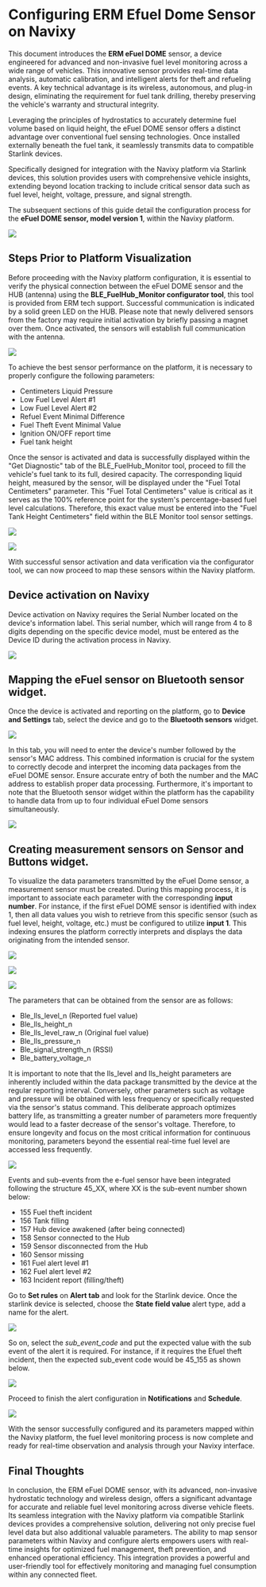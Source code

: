 # Configuring ERM Efuel Dome Sensor on Navixy

This document introduces the **ERM eFuel DOME** sensor, a device engineered for advanced and non-invasive fuel level monitoring across a wide range of vehicles. This innovative sensor provides real-time data analysis, automatic calibration, and intelligent alerts for theft and refueling events. A key technical advantage is its wireless, autonomous, and plug-in design, eliminating the requirement for fuel tank drilling, thereby preserving the vehicle's warranty and structural integrity.

Leveraging the principles of hydrostatics to accurately determine fuel volume based on liquid height, the eFuel DOME sensor offers a distinct advantage over conventional fuel sensing technologies. Once installed externally beneath the fuel tank, it seamlessly transmits data to compatible Starlink devices.

Specifically designed for integration with the Navixy platform via Starlink devices, this solution provides users with comprehensive vehicle insights, extending beyond location tracking to include critical sensor data such as fuel level, height, voltage, pressure, and signal strength.

The subsequent sections of this guide detail the configuration process for the **eFuel DOME sensor, model version 1**, within the Navixy platform.

![](https://lh7-rt.googleusercontent.com/docsz/AD_4nXeIUrW3y6oV9gvGZ10KCKmZ93Rtb62_hEqShhhrhx9hT-xGok9Oz7yg_u2pupFUU92yWiYCfAabambkLtxLFYjs5g176SMkp9PioAGAjes5YbqlbfsgxfGweBtn8CUB1ai2O3w6CQ?key=sL2T3F9AiEzyndTQraY9CGtf)

## **Steps Prior to Platform Visualization**

Before proceeding with the Navixy platform configuration, it is essential to verify the physical connection between the eFuel DOME sensor and the HUB (antenna) using the **BLE\_FuelHub\_Monitor configurator tool**, this tool is provided from ERM tech support. Successful communication is indicated by a solid green LED on the HUB. Please note that newly delivered sensors from the factory may require initial activation by briefly passing a magnet over them. Once activated, the sensors will establish full communication with the antenna.

![](https://lh7-rt.googleusercontent.com/docsz/AD_4nXdSeFgSutF6XHb3XtDAVmVHmaxuWNycaAnmS7JLgqOfq9EGrbuBzNJZ9lSQTYcyJzWnuru0u1LS4-eWBNl9F_R5JSG9iM88anxoTXIO43Nz4kZPp_Z4bMoQh5Og4nh-sb9PdubKww?key=sL2T3F9AiEzyndTQraY9CGtf)

To achieve the best sensor performance on the platform, it is necessary to properly configure the following parameters:

- Centimeters Liquid Pressure
- Low Fuel Level Alert #1
- Low Fuel Level Alert #2
- Refuel Event Minimal Difference
- Fuel Theft Event Minimal Value
- Ignition ON/OFF report time
- Fuel tank height

Once the sensor is activated and data is successfully displayed within the "Get Diagnostic" tab of the BLE\_FuelHub\_Monitor tool, proceed to fill the vehicle's fuel tank to its full, desired capacity. The corresponding liquid height, measured by the sensor, will be displayed under the "Fuel Total Centimeters" parameter. This "Fuel Total Centimeters" value is critical as it serves as the 100% reference point for the system's percentage-based fuel level calculations. Therefore, this exact value must be entered into the "Fuel Tank Height Centimeters" field within the BLE Monitor tool sensor settings.

![](https://lh7-rt.googleusercontent.com/docsz/AD_4nXeOo40X9hACw9JFzeOTbgIp4dF4RO-0OP-kya9MjPTnshp3pHpguLuAPxxL8NeVlbxvGWLxQOqbg6Bb5tsZ2dN666W2Ppxu_D599laNjx1EjMm2Y-hbHG0A-ObWXP1W0UazA_wivg?key=sL2T3F9AiEzyndTQraY9CGtf)

![](https://lh7-rt.googleusercontent.com/docsz/AD_4nXcc3KbiCeUFtiaCHWDUtoGfvHVJD_eZL4ew_9fIojCkps6DuFZ3SvA339c4nKVIVZJWq4CqgK1SKasBOI_3OTcyDJR6ROddMsCKZ_pL5tzHSqaU1RlDU_QHNrYjQB_moxORHaqfXA?key=sL2T3F9AiEzyndTQraY9CGtf)

With successful sensor activation and data verification via the configurator tool, we can now proceed to map these sensors within the Navixy platform.

## **Device activation on Navixy**

Device activation on Navixy requires the Serial Number located on the device's information label. This serial number, which will range from 4 to 8 digits depending on the specific device model, must be entered as the Device ID during the activation process in Navixy. 

![](https://lh7-rt.googleusercontent.com/docsz/AD_4nXdbVfBdrkKyAQEBK86sUqBzaHU6S6vJXJ3dQE8dT8zoP-b5Y2qJUQsDlYOw4ziySWtfBHqINDNnimuwpSNjsvBp3lb7kGjD3gA01eLP_MOfcS0-IwD7v8euJnFQqeI0ZoLVOFPtTg?key=sL2T3F9AiEzyndTQraY9CGtf)

## **Mapping the eFuel sensor on Bluetooth sensor widget.** 

Once the device is activated and reporting on the platform, go to **Device and Settings** tab, select the device and go to the **Bluetooth sensors** widget.

![](https://lh7-rt.googleusercontent.com/docsz/AD_4nXeUQgUo2pAC-CB7Wtno2t_rSo1DxVtlRat8KDuW3IfsWrcPEngo2901tRHP4Qj-8n4wxm3i52_XHQbzRDtIGCJWND-40FS3BB8ANEyizXyliNr3qPFJpIF5Ja9h0z-ZiW4EKmYxYA?key=sL2T3F9AiEzyndTQraY9CGtf)

In this tab, you will need to enter the device's number followed by the sensor's MAC address. This combined information is crucial for the system to correctly decode and interpret the incoming data packages from the eFuel DOME sensor. Ensure accurate entry of both the number and the MAC address to establish proper data processing. Furthermore, it's important to note that the Bluetooth sensor widget within the platform has the capability to handle data from up to four individual eFuel Dome sensors simultaneously.

![](https://lh7-rt.googleusercontent.com/docsz/AD_4nXfqDY_gSN8NBsjMzyhkMmnP1i_eiHqwUrla4Sy1AbMoL0MntnDnpeIIG3kbRn4I6p85I_Vya5kJcYudsj5oN-hRYo98wn91SCEc8YkOwh-_awhymfXBNJrTqvrb4fEvaoP1ynoQ?key=sL2T3F9AiEzyndTQraY9CGtf)

## **Creating measurement sensors on Sensor and Buttons widget.** 

To visualize the data parameters transmitted by the eFuel Dome sensor, a measurement sensor must be created. During this mapping process, it is important to associate each parameter with the corresponding **input number**. For instance, if the first eFuel DOME sensor is identified with index 1, then all data values you wish to retrieve from this specific sensor (such as fuel level, height, voltage, etc.) must be configured to utilize **input 1**. This indexing ensures the platform correctly interprets and displays the data originating from the intended sensor.

![](https://lh7-rt.googleusercontent.com/docsz/AD_4nXcmv_1XAyI8R2cSiXWA5NLsMd85YMd568zN8b18kw7O_Jg5bLA8PnP9HXIQJUKDPcbvgaCmz3_T_NfZisvrrp1C6MhqFc_VXd9ckV3JSjb6B5s_O3HgZpEZtYKryNrXKlrlH615Og?key=sL2T3F9AiEzyndTQraY9CGtf)

![](https://lh7-rt.googleusercontent.com/docsz/AD_4nXf2sFJ9UcwHpXCgpKEyC7QGKCJ5zv5zb_sUFA9VRVn2BaXkdiEfQ4ZymoqXlPf43E5jCNTCjoZGufRb6CxDMNSsw4aSAZciA60NMkII-54FqcdpeaLDMZvBi1m9I-r6TyBnkGEx?key=sL2T3F9AiEzyndTQraY9CGtf)

![](https://lh7-rt.googleusercontent.com/docsz/AD_4nXcxMQJDGhRNqVtf5zi_deayIbObXa-Wpv6n8__jIVDdYK0YkX8oAhcP1o5yOf7SsvUSfWWuWhD06ArTdgL9_B_TSTb-QroHK3NwTKqEbbtHWuypyqnomzzYISy9IBqz2eijHntM?key=sL2T3F9AiEzyndTQraY9CGtf)

The parameters that can be obtained from the sensor are as follows:

- Ble\_lls\_level\_n (Reported fuel value)
- Ble\_lls\_height\_n
- Ble\_lls\_level\_raw\_n (Original fuel value)
- Ble\_lls\_pressure\_n
- Ble\_signal\_strength\_n (RSSI)
- Ble\_battery\_voltage\_n

It is important to note that the lls\_level and lls\_height parameters are inherently included within the data package transmitted by the device at the regular reporting interval. Conversely, other parameters such as voltage and pressure will be obtained with less frequency or specifically requested via the sensor's status command. This deliberate approach optimizes battery life, as transmitting a greater number of parameters more frequently would lead to a faster decrease of the sensor's voltage. Therefore, to ensure longevity and focus on the most critical information for continuous monitoring, parameters beyond the essential real-time fuel level are accessed less frequently.

![](https://lh7-rt.googleusercontent.com/docsz/AD_4nXf0vwMWBiuZrGcfHfv_HCrTMSv0pPfxpJWyhGwPYQD-E7ma_yxOTNuFmkxmNFwaObqONgJNOen0GAV01Lfroxvqtr2exaRZ0yDtsOWUHaUdy4U4kbnvBAxFXTs3WNyD-ucavs1_?key=sL2T3F9AiEzyndTQraY9CGtf)

Events and sub-events from the e-fuel sensor have been integrated following the structure 45\_XX, where XX is the sub-event number shown below:

- 155 Fuel theft incident
- 156 Tank filling
- 157 Hub device awakened (after being connected)
- 158 Sensor connected to the Hub
- 159 Sensor disconnected from the Hub
- 160 Sensor missing
- 161 Fuel alert level #1
- 162 Fuel alert level #2
- 163 Incident report (filling/theft)

Go to **Set rules** on **Alert tab** and look for the Starlink device. Once the starlink device is selected, choose the **State field value** alert type, add a name for the alert. 

![](https://lh7-rt.googleusercontent.com/docsz/AD_4nXdNRtB36xhNh7uI2DrT_mGtSCkPGAiwKsgIWntnNeX1OveL0qiGaWmuxb4GzrAGjQW2bblFpm0ZbgyaTXKHo50gW44ez6eE2a-nQ-F4ERja0fjGxwUS6Pg2Wwm6GPCGFilesfyj?key=sL2T3F9AiEzyndTQraY9CGtf)

So on, select the *sub\_event\_code* and put the expected value with the sub event of the alert it is required. For instance, if it requires the Efuel theft incident, then the expected sub\_event code would be 45\_155 as shown below. 

![](https://lh7-rt.googleusercontent.com/docsz/AD_4nXfcMLi9LpxSS5e33_3cK_K5O6UeDpYXpUbu9f4Ti9m8zwauO6ANXQQi7O4K063ymZqDrzCELa_5s-IPJijZX0S3DAeYjADomVZzu0sNDRVaiV6EAINh8bZwsfksxroW30UoNAfR9Q?key=sL2T3F9AiEzyndTQraY9CGtf)

Proceed to finish the alert configuration in **Notifications** and **Schedule**. 

![](https://lh7-rt.googleusercontent.com/docsz/AD_4nXfbzk0OlN_kYLu7WLhobxp57Ln4_gYqt1MXKeWnK8tdxv82Qfut1KjRA3yIUZTNKI591Doxeks5hOSARKuxQDyblLPknBzLSThwwtxLtmAOV3hl-nZ6xO06vGKcxIx1myqQ17D7Xg?key=sL2T3F9AiEzyndTQraY9CGtf)

With the sensor successfully configured and its parameters mapped within the Navixy platform, the fuel level monitoring process is now complete and ready for real-time observation and analysis through your Navixy interface.

## **Final Thoughts**

In conclusion, the ERM eFuel DOME sensor, with its advanced, non-invasive hydrostatic technology and wireless design, offers a significant advantage for accurate and reliable fuel level monitoring across diverse vehicle fleets. Its seamless integration with the Navixy platform via compatible Starlink devices provides a comprehensive solution, delivering not only precise fuel level data but also additional valuable parameters. The ability to map sensor parameters within Navixy and configure alerts empowers users with real-time insights for optimized fuel management, theft prevention, and enhanced operational efficiency. This integration provides a powerful and user-friendly tool for effectively monitoring and managing fuel consumption within any connected fleet.